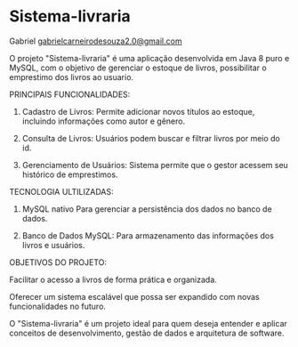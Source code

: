 # Sistema-livraria
Gabriel <gabrielcarneirodesouza2.0@gmail.com>

O projeto "Sistema-livraria" é uma aplicação desenvolvida em Java 8 puro e MySQL, com o objetivo de gerenciar o estoque de livros, possibilitar o emprestimo dos livros ao usuario. 

PRINCIPAIS FUNCIONALIDADES:

1. Cadastro de Livros: Permite adicionar novos títulos ao estoque, incluindo informações como autor e gênero.

2. Consulta de Livros: Usuários podem buscar e filtrar livros por meio do id.
 
3. Gerenciamento de Usuários: Sistema permite que o gestor acessem seu histórico de emprestimos.


TECNOLOGIA ULTILIZADAS:


1. MySQL nativo Para gerenciar a persistência dos dados no banco de dados.

2. Banco de Dados MySQL: Para armazenamento das informações dos livros e usuários.


OBJETIVOS DO PROJETO:

Facilitar o acesso a livros de forma prática e organizada.

Oferecer um sistema escalável que possa ser expandido com novas funcionalidades no futuro.

O "Sistema-livraria" é um projeto ideal para quem deseja entender e aplicar conceitos de desenvolvimento, gestão de dados e arquitetura de software.
